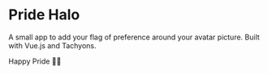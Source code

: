 # Pride Halo

A small app to add your flag of preference around your avatar picture. Built with Vue.js and Tachyons.

Happy Pride 🌈😄
